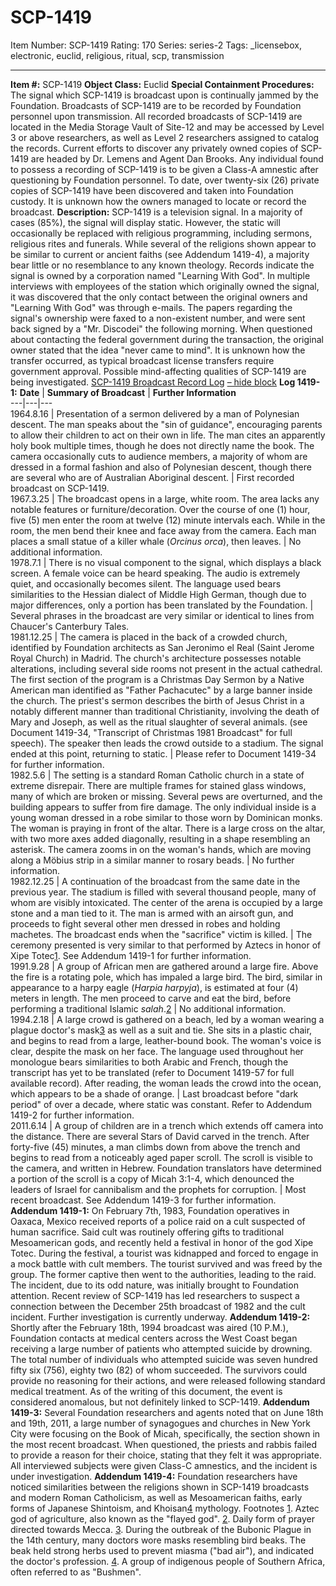 # SCP-1419
Item Number: SCP-1419
Rating: 170
Series: series-2
Tags: _licensebox, electronic, euclid, religious, ritual, scp, transmission

---

**Item #:** SCP-1419
**Object Class:** Euclid
**Special Containment Procedures:** The signal which SCP-1419 is broadcast upon is continually jammed by the Foundation. Broadcasts of SCP-1419 are to be recorded by Foundation personnel upon transmission. All recorded broadcasts of SCP-1419 are located in the Media Storage Vault of Site-12 and may be accessed by Level 3 or above researchers, as well as Level 2 researchers assigned to catalog the records.
Current efforts to discover any privately owned copies of SCP-1419 are headed by Dr. Lemens and Agent Dan Brooks. Any individual found to possess a recording of SCP-1419 is to be given a Class-A amnestic after questioning by Foundation personnel. To date, over twenty-six (26) private copies of SCP-1419 have been discovered and taken into Foundation custody. It is unknown how the owners managed to locate or record the broadcast.
**Description:** SCP-1419 is a television signal. In a majority of cases (85%), the signal will display static. However, the static will occasionally be replaced with religious programming, including sermons, religious rites and funerals. While several of the religions shown appear to be similar to current or ancient faiths (see Addendum 1419-4), a majority bear little or no resemblance to any known theology.
Records indicate the signal is owned by a corporation named "Learning With God". In multiple interviews with employees of the station which originally owned the signal, it was discovered that the only contact between the original owners and "Learning With God" was through e-mails. The papers regarding the signal's ownership were faxed to a non-existent number, and were sent back signed by a "Mr. Discodei" the following morning. When questioned about contacting the federal government during the transaction, the original owner stated that the idea "never came to mind". It is unknown how the transfer occurred, as typical broadcast license transfers require government approval. Possible mind-affecting qualities of SCP-1419 are being investigated.
[SCP-1419 Broadcast Record Log](javascript:;)
[– hide block](javascript:;)
**Log 1419-1:**
**Date** | **Summary of Broadcast** | **Further Information**  
---|---|---  
1964.8.16 | Presentation of a sermon delivered by a man of Polynesian descent. The man speaks about the "sin of guidance", encouraging parents to allow their children to act on their own in life. The man cites an apparently holy book multiple times, though he does not directly name the book. The camera occasionally cuts to audience members, a majority of whom are dressed in a formal fashion and also of Polynesian descent, though there are several who are of Australian Aboriginal descent. | First recorded broadcast on SCP-1419.  
1967.3.25 | The broadcast opens in a large, white room. The area lacks any notable features or furniture/decoration. Over the course of one (1) hour, five (5) men enter the room at twelve (12) minute intervals each. While in the room, the men bend their knee and face away from the camera. Each man places a small statue of a killer whale (_Orcinus orca_), then leaves. | No additional information.  
1978.7.1 | There is no visual component to the signal, which displays a black screen. A female voice can be heard speaking. The audio is extremely quiet, and occasionally becomes silent. The language used bears similarities to the Hessian dialect of Middle High German, though due to major differences, only a portion has been translated by the Foundation. | Several phrases in the broadcast are very similar or identical to lines from Chaucer's Canterbury Tales.  
1981.12.25 | The camera is placed in the back of a crowded church, identified by Foundation architects as San Jeronimo el Real (Saint Jerome Royal Church) in Madrid. The church's architecture possesses notable alterations, including several side rooms not present in the actual cathedral. The first section of the program is a Christmas Day Sermon by a Native American man identified as "Father Pachacutec" by a large banner inside the church. The priest's sermon describes the birth of Jesus Christ in a notably different manner than traditional Christianity, involving the death of Mary and Joseph, as well as the ritual slaughter of several animals. (see Document 1419-34, "Transcript of Christmas 1981 Broadcast" for full speech). The speaker then leads the crowd outside to a stadium. The signal ended at this point, returning to static. | Please refer to Document 1419-34 for further information.  
1982.5.6 | The setting is a standard Roman Catholic church in a state of extreme disrepair. There are multiple frames for stained glass windows, many of which are broken or missing. Several pews are overturned, and the building appears to suffer from fire damage. The only individual inside is a young woman dressed in a robe similar to those worn by Dominican monks. The woman is praying in front of the altar. There is a large cross on the altar, with two more axes added diagonally, resulting in a shape resembling an asterisk. The camera zooms in on the woman's hands, which are moving along a Möbius strip in a similar manner to rosary beads. | No further information.  
1982.12.25 | A continuation of the broadcast from the same date in the previous year. The stadium is filled with several thousand people, many of whom are visibly intoxicated. The center of the arena is occupied by a large stone and a man tied to it. The man is armed with an airsoft gun, and proceeds to fight several other men dressed in robes and holding machetes. The broadcast ends when the "sacrifice" victim is killed. | The ceremony presented is very similar to that performed by Aztecs in honor of Xipe Totec[1](javascript:;). See Addendum 1419-1 for further information.  
1991.9.28 | A group of African men are gathered around a large fire. Above the fire is a rotating pole, which has impaled a large bird. The bird, similar in appearance to a harpy eagle (_Harpia harpyja_), is estimated at four (4) meters in length. The men proceed to carve and eat the bird, before performing a traditional Islamic _salah_.[2](javascript:;) | No additional information.  
1994.2.18 | A large crowd is gathered on a beach, led by a woman wearing a plague doctor's mask[3](javascript:;) as well as a suit and tie. She sits in a plastic chair, and begins to read from a large, leather-bound book. The woman's voice is clear, despite the mask on her face. The language used throughout her monologue bears similarities to both Arabic and French, though the transcript has yet to be translated (refer to Document 1419-57 for full available record). After reading, the woman leads the crowd into the ocean, which appears to be a shade of orange. | Last broadcast before "dark period" of over a decade, where static was constant. Refer to Addendum 1419-2 for further information.  
2011.6.14 | A group of children are in a trench which extends off camera into the distance. There are several Stars of David carved in the trench. After forty-five (45) minutes, a man climbs down from above the trench and begins to read from a noticeably aged paper scroll. The scroll is visible to the camera, and written in Hebrew. Foundation translators have determined a portion of the scroll is a copy of Micah 3:1-4, which denounced the leaders of Israel for cannibalism and the prophets for corruption. | Most recent broadcast. See Addendum 1419-3 for further information.  
**Addendum 1419-1:** On February 7th, 1983, Foundation operatives in Oaxaca, Mexico received reports of a police raid on a cult suspected of human sacrifice. Said cult was routinely offering gifts to traditional Mesoamerican gods, and recently held a festival in honor of the god Xipe Totec. During the festival, a tourist was kidnapped and forced to engage in a mock battle with cult members. The tourist survived and was freed by the group. The former captive then went to the authorities, leading to the raid.
The incident, due to its odd nature, was initially brought to Foundation attention. Recent review of SCP-1419 has led researchers to suspect a connection between the December 25th broadcast of 1982 and the cult incident. Further investigation is currently underway.
**Addendum 1419-2:** Shortly after the February 18th, 1994 broadcast was aired (10 P.M.), Foundation contacts at medical centers across the West Coast began receiving a large number of patients who attempted suicide by drowning. The total number of individuals who attempted suicide was seven hundred fifty six (756), eighty two (82) of whom succeeded. The survivors could provide no reasoning for their actions, and were released following standard medical treatment. As of the writing of this document, the event is considered anomalous, but not definitely linked to SCP-1419.
**Addendum 1419-3:** Several Foundation researchers and agents noted that on June 18th and 19th, 2011, a large number of synagogues and churches in New York City were focusing on the Book of Micah, specifically, the section shown in the most recent broadcast. When questioned, the priests and rabbis failed to provide a reason for their choice, stating that they felt it was appropriate. All interviewed subjects were given Class-C amnestics, and the incident is under investigation.
**Addendum 1419-4:** Foundation researchers have noticed similarities between the religions shown in SCP-1419 broadcasts and modern Roman Catholicism, as well as Mesoamerican faiths, early forms of Japanese Shintoism, and Khoisan[4](javascript:;) mythology.
Footnotes
[1](javascript:;). Aztec god of agriculture, also known as the "flayed god".
[2](javascript:;). Daily form of prayer directed towards Mecca.
[3](javascript:;). During the outbreak of the Bubonic Plague in the 14th century, many doctors wore masks resembling bird beaks. The beak held strong herbs used to prevent miasma ("bad air"), and indicated the doctor's profession.
[4](javascript:;). A group of indigenous people of Southern Africa, often referred to as "Bushmen".